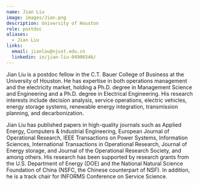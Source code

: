 ```yaml
---
name: Jian Liu
image: images/Jian.png
description: University of Houston
role: postdoc
aliases:
  - Jian Liu
links:
  email: jianlau@njust.edu.cn
  linkedin: in/jian-liu-04906546/
---
```


Jian Liu is a postdoc fellow in the C.T. Bauer College of Business at the University of Houston. He has expertise in both operations management and the electricity market, holding a Ph.D. degree in Management Science and Engineering and a Ph.D. degree in Electrical Engineering. His research interests include decision analysis, service operations, electric vehicles, energy storage systems, renewable energy integration, transmission planning, and decarbonization.

Jian Liu has published papers in high-quality journals such as Applied Energy, Computers & Industrial Engineering, European Journal of Operational Research, IEEE Transactions on Power Systems, Information Sciences, International Transactions in Operational Research, Journal of Energy storage, and Journal of the Operational Research Society, and among others. His research has been supported by research grants from the U.S. Department of Energy (DOE) and the National Natural Science Foundation of China (NSFC, the Chinese counterpart of NSF). In addition, he is a track chair for INFORMS Conference on Service Science.

